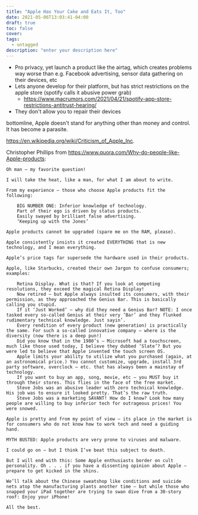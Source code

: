 ```yaml
---
title: "Apple Has Your Cake and Eats It, Too"
date: 2021-05-06T13:03:41-04:00
draft: true
toc: false
cover:
tags:
  - untagged
description: "enter your description here"
---
```


- Pro privacy, yet launch a product like the airtag, which creates problems way worse than e.g. Facebook
  advertising, sensor data gathering on their devices, etc
- Lets anyone develop for their platform, but has strict restrictions on the apple store (spotify calls it
  abusive power grab)
  - https://www.macrumors.com/2021/04/21/spotify-app-store-restrictions-antitrust-hearing/
- They don't allow you to repair their devices


bottomline, Apple doesn't stand for anything other than money and control. It has become a parasite.

https://en.wikipedia.org/wiki/Criticism_of_Apple_Inc.


Christopher Phillips from https://www.quora.com/Why-do-people-like-Apple-products:
```
Oh man — my favorite question!

I will take the heat, like a man, for what I am about to write.

From my experience — those who choose Apple products fit the following:

    BIG NUMBER ONE: Inferior knowledge of technology.
    Part of their ego is driven by status products.
    Easily swayed by brilliant false advertising.
    ‘Keeping up with the Jones’

Apple products cannot be upgraded (spare me on the RAM, please).

Apple consistently insists it created EVERYTHING that is new technology, and I mean everything.

Apple’s price tags far supersede the hardware used in their products.

Apple, like Starbucks, created their own Jargon to confuse consumers; examples:

    Retina Display. What is that? If you look at competing resolutions, they exceed the magical Retina Display!
    Now retired — but Apple always insulted its consumers, with their permission, as they approached the Genius Bar. This is basically calling you stupid.
    If it ‘Just Worked’ — why did they need a Genius Bar? NOTE: I once tasked every so-called Genius at their very ‘Bar’ and they flunked rudimentary technical knowledge. Just sayin’.
    Every rendition of every product (new generation) is practically the same. For such a so-called innovative company — where is the diversity (now there is a deep pun!)
    Did you know that in the 1980’s — Microsoft had a touchscreen, much like those used today, I believe they dubbed ‘Slate’? But you were led to believe that Apple invented the touch screen OS.
    Apple limits your ability to utilize what you purchased (again, at an astronomical price.) You cannot customize, upgrade, install 3rd party software, overclock — etc. that has always been a mainstay of technology.
    If you want to buy an app, song, movie, etc — you MUST buy it through their stores. This flies in the face of the free market.
    Steve Jobs was an abusive leader with zero technical knowledge. His job was to ensure it looked pretty. That’s the raw truth.
    Steve Jobs was a marketing SAVANT! How do I know? Look how many people are willing to buy inferior tech for outrageous prices! You were snowed.

Apple is pretty and from my point of view — its place in the market is for consumers who do not know how to work tech and need a guiding hand.

MYTH BUSTED: Apple products are very prone to viruses and malware.

I could go on — but I think I’ve beat this subject to death.

But I will end with this: Some Apple enthusiasts border on cult personality. Oh . . . if you have a dissenting opinion about Apple — prepare to get kicked in the shins.

We’ll talk about the Chinese sweatshop like conditions and suicide nets atop the manufacturing plants another time — but while those who snapped your iPad together are trying to swan dive from a 30-story roof: Enjoy your iPhone!

All the best.
```
